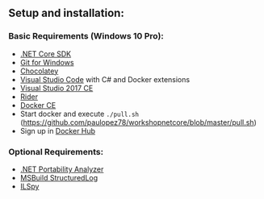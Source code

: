 ## Setup and installation:

### Basic Requirements (Windows 10 Pro):
* [.NET Core SDK](https://www.microsoft.com/net/download/core)
* [Git for Windows](https://git-scm.com/)
* [Chocolatey](https://chocolatey.org/)
* [Visual Studio Code](https://code.visualstudio.com/) with C# and Docker extensions
* [Visual Studio 2017 CE](https://www.visualstudio.com/free-developer-offers/)
* [Rider](https://www.jetbrains.com/rider/)
* [Docker CE](https://www.docker.com/get-started)
* Start docker and execute ``./pull.sh`` (https://github.com/paulopez78/workshopnetcore/blob/master/pull.sh)
* Sign up in [Docker Hub](https://hub.docker.com/)

### Optional Requirements:
* [.NET Portability Analyzer](http://vsixgallery.com/extension/55d15546-28ca-40dc-af23-dfa503e9c5fe/)
* [MSBuild StructuredLog](https://github.com/KirillOsenkov/MSBuildStructuredLog)
* [ILSpy](http://ilspy.net/)
